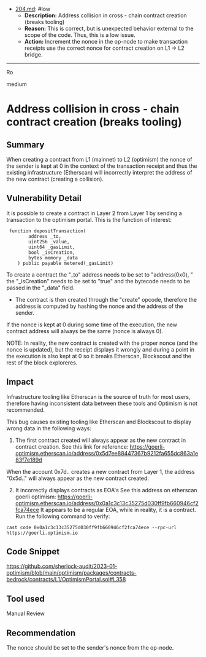 
- [204.md](0-system-findings/1-processed/0-false/solidity/204.md): #low
  - **Description:** Address collision in cross - chain contract creation (breaks tooling)
  - **Reason:** This is correct, but is unexpected behavior external to the scope of the code. Thus, this is a low issue.
  - **Action:** Increment the nonce in the op-node to make transaction receipts use the correct nonce for contract creation on L1 -> L2 bridge.

---

Ro

medium

# Address collision in cross - chain contract creation (breaks tooling)

## Summary
When creating a contract from L1 (mainnet) to L2 (optimism) the nonce of the sender is kept at 0 in the context of the transaction receipt and thus the existing infrastructure (Etherscan) will incorrectly interpret the address of the new contract (creating a collision).

## Vulnerability Detail
It is possible to create a contract in Layer 2 from Layer 1 by sending a transaction to the optimism portal. 
This is the function of interest: 
```solidity
 function depositTransaction(
        address _to,
        uint256 _value,
        uint64 _gasLimit,
        bool _isCreation,
        bytes memory _data
    ) public payable metered(_gasLimit)
```

To create a contract the "_to" address needs to be set to "address(0x0), " the "_isCreation" needs to be set to "true" and the bytecode needs to be passed in the "_data" field. 

* The contract is then created through the "create" opcode, therefore the address is computed by hashing the nonce and the address of the sender. 

If the nonce is kept at 0 during some time of the execution, the new contract address will always be the same (nonce is always 0). 

NOTE: In reality, the new contract is created with the proper nonce (and the nonce is updated), but the receipt displays it wrongly and during a point in the execution is also kept at 0 so it breaks Etherscan, Blockscout and the rest of the block exploreres.



## Impact
Infrastructure tooling like Etherscan is the source of truth for most users, therefore having inconsistent data between these tools and Optimism is not recommended.

This bug causes existing tooling like Etherscan and Blockscout to display wrong data in the following ways:
 
1. The first contract created will always appear as the new contract in contract creation. 
See this link for reference: https://goerli-optimism.etherscan.io/address/0x5d7ee88447367b9212fa655dc863a1e83f7e189d

When the account 0x7d.. creates a new contract from Layer 1,  the address "0x5d.." will always appear as the new contract created.

2. It incorrectly displays contracts as EOA's
See this address on etherscan goerli optimism: 
https://goerli-optimism.etherscan.io/address/0x0a1c3c13c35275d030ff9fb660946cf2fca74ece
It appears to be a regular EOA, while in reality, it is a contract. 
Run the following command to verify: 
```console
cast code 0x0a1c3c13c35275d030ff9fb660946cf2fca74ece --rpc-url https://goerli.optimism.io
```

## Code Snippet 
https://github.com/sherlock-audit/2023-01-optimism/blob/main/optimism/packages/contracts-bedrock/contracts/L1/OptimismPortal.sol#L358

## Tool used
Manual Review

## Recommendation
The nonce should be set to the sender's nonce from the op-node.
